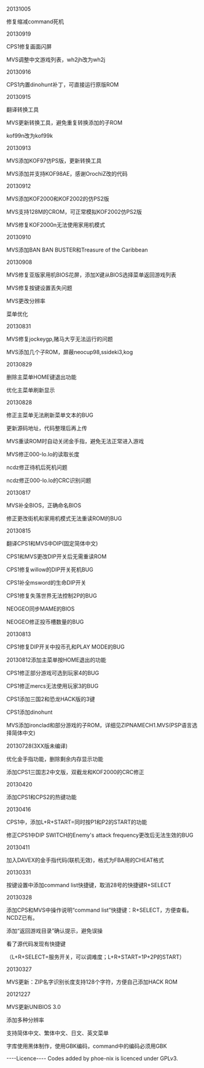 20131005

修复缩减command死机

20130919

CPS1修复画面闪屏

MVS调整中文游戏列表，wh2jh改为wh2j


20130916

CPS1内置dinohunt补丁，可直接运行原版ROM


20130915

翻译转换工具

MVS更新转换工具，避免重复转换添加的子ROM

kof99n改为kof99k


20130913

MVS添加KOF97仿PS版，更新转换工具

MVS添加并支持KOF98AE，感谢OrochiZ改的代码


20130912

MVS添加KOF2000和KOF2002的仿PS2版

MVS支持128M的CROM，可正常模拟KOF2002仿PS2版

MVS修复KOF2000n无法使用家用机模式


20130910

MVS添加BAN BAN BUSTER和Treasure of the Caribbean


20130908

MVS修复亚版家用机BIOS花屏，添加X键从BIOS选择菜单返回游戏列表

MVS修复按键设置丢失问题

MVS更改分辨率

菜单优化


20130831

MVS修复jockeygp,赌马大亨无法运行的问题

MVS添加几个子ROM，屏蔽neocup98,ssideki3,kog


20130829

删除主菜单HOME键退出功能

优化主菜单刷新显示


20130828

修正主菜单无法刷新菜单文本的BUG

更新源码地址，代码整理后再上传

MVS重读ROM时自动关闭金手指，避免无法正常进入游戏

MVS修正000-lo.lo的读取长度

ncdz修正待机后死机问题

ncdz修正000-lo.lo的CRC识别问题


20130817

MVS补全BIOS，正确命名BIOS

修正更改街机和家用机模式无法重读ROM的BUG


20130815

翻译CPS1和MVS中DIP(固定简体中文)

CPS1和MVS更改DIP开关后无需重读ROM

CPS1修复willow的DIP开关死机BUG

CPS1补全msword的生命DIP开关

CPS1修复失落世界无法控制2P的BUG

NEOGEO同步MAME的BIOS

NEOGEO修正投币槽数量的BUG


20130813

CPS1修复DIP开关中投币孔和PLAY MODE的BUG

20130812添加主菜单按HOME退出的功能

CPS1修正部分游戏可选到玩家4的BUG

CPS1修正mercs无法使用玩家3的BUG

CPS1添加三国2和恐龙HACK版的3键

CPS1添加dinohunt

MVS添加ironclad和部分游戏的子ROM，详细见ZIPNAMECH1.MVS(PSP语言选择简体中文)


20130728(3XX版未编译)

优化金手指功能，删除剩余内存显示功能

添加CPS1三国志2中文版，双截龙和KOF2000的CRC修正


20130420

添加CPS1和CPS2的热键功能


20130416

CPS1中，添加L+R+START=同时按P1和P2的START的功能

修正CPS1中DIP SWITCH的Enemy's attack frequency更改后无法生效的BUG


20130411

加入DAVEX的金手指代码(联机无效)，格式为FBA用的CHEAT格式


20130331

按键设置中添加command list快捷键，取消28号的快捷键R+SELECT


20130328

添加CPS和MVS中操作说明“command list”快捷键：R+SELECT，方便查看。NCDZ已有。

添加“返回游戏目录”确认提示，避免误操

看了源代码发现有快捷键

（L+R+SELECT=服务开关，可以调难度；L+R+START=1P+2P的START）


20130327

MVS更新：ZIP名字识别长度支持128个字符，方便自己添加HACK ROM


20121227

MVS更新UNIBIOS 3.0

添加多种分辨率

支持简体中文、繁体中文、日文、英文菜单

字库使用黑体制作，使用GBK编码，command中的编码必须用GBK

----Licence----
Codes added by phoe-nix is licenced under GPLv3.


